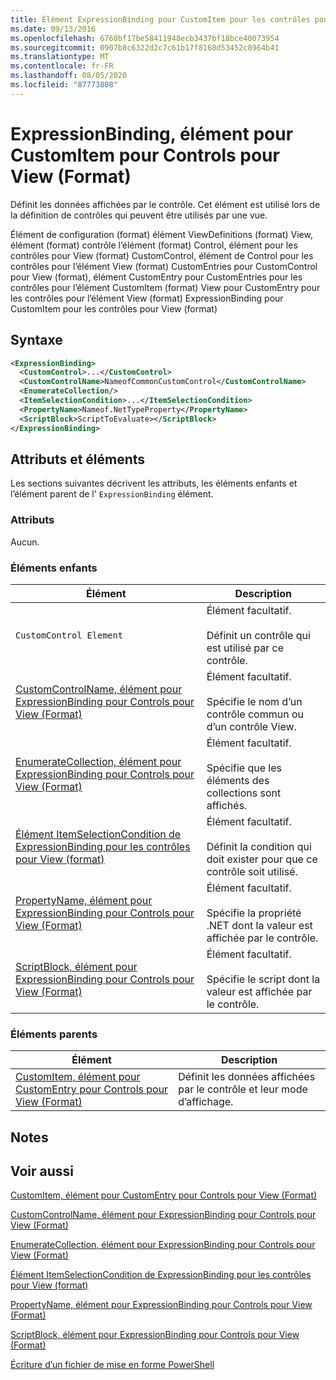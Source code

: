 ```yaml
---
title: Élément ExpressionBinding pour CustomItem pour les contrôles pour View (format) | Microsoft Docs
ms.date: 09/13/2016
ms.openlocfilehash: 6760bf17be58411948ecb3437bf18bce40073954
ms.sourcegitcommit: 0907b8c6322d2c7c61b17f8168d53452c8964b41
ms.translationtype: MT
ms.contentlocale: fr-FR
ms.lasthandoff: 08/05/2020
ms.locfileid: "87773808"
---
```

# <a name="expressionbinding-element-for-customitem-for-controls-for-view-format"></a>ExpressionBinding, élément pour CustomItem pour Controls pour View (Format)

Définit les données affichées par le contrôle. Cet élément est utilisé lors de la définition de contrôles qui peuvent être utilisés par une vue.

Élément de configuration (format) élément ViewDefinitions (format) View, élément (format) contrôle l’élément (format) Control, élément pour les contrôles pour View (format) CustomControl, élément de Control pour les contrôles pour l’élément View (format) CustomEntries pour CustomControl pour View (format), élément CustomEntry pour CustomEntries pour les contrôles pour l’élément CustomItem (format) View pour CustomEntry pour les contrôles pour l’élément View (format) ExpressionBinding pour CustomItem pour les contrôles pour View (format)

## <a name="syntax"></a>Syntaxe

```xml
<ExpressionBinding>
  <CustomControl>...</CustomControl>
  <CustomControlName>NameofCommonCustomControl</CustomControlName>
  <EnumerateCollection/>
  <ItemSelectionCondition>...</ItemSelectionCondition>
  <PropertyName>Nameof.NetTypeProperty</PropertyName>
  <ScriptBlock>ScriptToEvaluate></ScriptBlock>
</ExpressionBinding>
```

## <a name="attributes-and-elements"></a>Attributs et éléments

Les sections suivantes décrivent les attributs, les éléments enfants et l’élément parent de l' `ExpressionBinding` élément.

### <a name="attributes"></a>Attributs

Aucun.

### <a name="child-elements"></a>Éléments enfants

|Élément|Description|
|-------------|-----------------|
|`CustomControl Element`|Élément facultatif.<br /><br /> Définit un contrôle qui est utilisé par ce contrôle.|
|[CustomControlName, élément pour ExpressionBinding pour Controls pour View (Format)](./customcontrolname-element-for-expressionbinding-for-controls-for-view-format.md)|Élément facultatif.<br /><br /> Spécifie le nom d’un contrôle commun ou d’un contrôle View.|
|[EnumerateCollection, élément pour ExpressionBinding pour Controls pour View (Format)](./enumeratecollection-element-for-expressionbinding-for-controls-for-view-format.md)|Élément facultatif.<br /><br /> Spécifie que les éléments des collections sont affichés.|
|[Élément ItemSelectionCondition de ExpressionBinding pour les contrôles pour View (format)](./itemselectioncondition-element-for-expressionbinding-for-controls-for-view-format.md)|Élément facultatif.<br /><br /> Définit la condition qui doit exister pour que ce contrôle soit utilisé.|
|[PropertyName, élément pour ExpressionBinding pour Controls pour View (Format)](./propertyname-element-for-expressionbinding-for-controls-for-view-format.md)|Élément facultatif.<br /><br /> Spécifie la propriété .NET dont la valeur est affichée par le contrôle.|
|[ScriptBlock, élément pour ExpressionBinding pour Controls pour View (Format)](./scriptblock-element-for-expressionbinding-for-controls-for-view-format.md)|Élément facultatif.<br /><br /> Spécifie le script dont la valeur est affichée par le contrôle.|

### <a name="parent-elements"></a>Éléments parents

|Élément|Description|
|-------------|-----------------|
|[CustomItem, élément pour CustomEntry pour Controls pour View (Format)](./customitem-element-for-customentry-for-controls-for-view-format.md)|Définit les données affichées par le contrôle et leur mode d’affichage.|

## <a name="remarks"></a>Notes

## <a name="see-also"></a>Voir aussi

[CustomItem, élément pour CustomEntry pour Controls pour View (Format)](./customitem-element-for-customentry-for-controls-for-view-format.md)

[CustomControlName, élément pour ExpressionBinding pour Controls pour View (Format)](./customcontrolname-element-for-expressionbinding-for-controls-for-view-format.md)

[EnumerateCollection, élément pour ExpressionBinding pour Controls pour View (Format)](./enumeratecollection-element-for-expressionbinding-for-controls-for-view-format.md)

[Élément ItemSelectionCondition de ExpressionBinding pour les contrôles pour View (format)](./itemselectioncondition-element-for-expressionbinding-for-controls-for-view-format.md)

[PropertyName, élément pour ExpressionBinding pour Controls pour View (Format)](./propertyname-element-for-expressionbinding-for-controls-for-view-format.md)

[ScriptBlock, élément pour ExpressionBinding pour Controls pour View (Format)](./scriptblock-element-for-expressionbinding-for-controls-for-view-format.md)

[Écriture d’un fichier de mise en forme PowerShell](./writing-a-powershell-formatting-file.md)

